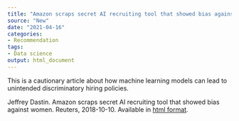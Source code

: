 ```yaml
---
title: "Amazon scraps secret AI recruiting tool that showed bias against women"
source: "New"
date: "2021-04-16"
categories:
- Recommendation
tags:
- Data science
output: html_document
---
```


This is a cautionary article about how machine learning models can lead to unintended discriminatory hiring policies.

<!--more-->

Jeffrey Dastin. Amazon scraps secret AI recruiting tool that showed bias against women. Reuters, 2018-10-10. Available in [html format](https://www.reuters.com/article/us-amazon-com-jobs-automation-insight/amazon-scraps-secret-ai-recruiting-tool-that-showed-bias-against-women-idUSKCN1MK08G).
